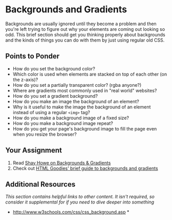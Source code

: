 # Backgrounds and Gradients

Backgrounds are usually ignored until they become a problem and then you're left trying to figure out why your elements are coming out looking so odd.  This brief section should get you thinking properly about backgrounds and the kinds of things you can do with them by just using regular old CSS.

## Points to Ponder

* How do you set the background color?
* Which color is used when elements are stacked on top of each other (on the z-axis)?
* How do you set a partially transparent color? (rgba anyone?)
* Where are gradients most commonly used in "real world" websites?
* How do you set a gradient background?
* How do you make an image the background of an element?
* Why is it useful to make the image the background of an element instead of using a regular `<img>` tag?
* How do you make a background image of a fixed size?
* How do you make a background image repeat?
* How do you get your page's background image to fill the page even when you resize the browser?

## Your Assignment

1. Read [Shay Howe on Backgrounds & Gradients](http://learn.shayhowe.com/html-css/setting-backgrounds-and-gradients/)
2. Check out [HTML Goodies' brief guide to backgrounds and gradients](http://www.htmlgoodies.com/tutorials/getting_started/article.php/3866901)

## Additional Resources

*This section contains helpful links to other content. It isn't required, so consider it supplemental for if you need to dive deeper into something*

* http://www.w3schools.com/css/css_background.asp *
